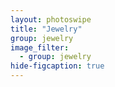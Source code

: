 ```yaml
---
layout: photoswipe
title: "Jewelry"
group: jewelry
image_filter:
  - group: jewelry
hide-figcaption: true
---
```

